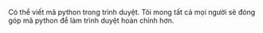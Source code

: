Có thể viết mã python trong trình duyệt.
Tôi mong tất cả mọi người sẽ đóng góp mã python để làm trình duyệt hoàn chỉnh hơn.
